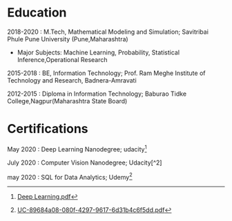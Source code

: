 # Education

2018-2020 : M.Tech, Mathematical Modeling and Simulation; Savitribai Phule Pune University (Pune,Maharashtra)

 * Major Subjects: Machine Learning, Probability, Statistical Inference,Operational Research 

2015-2018 : BE, Information Technology; Prof. Ram Meghe Institute of Technology and Research, Badnera-Amravati

2012-2015 : Diploma in Information Technology; Baburao Tidke College,Nagpur(Maharashtra State Board)


# Certifications

May 2020 : Deep Learning Nanodegree; udacity[^1]

July 2020 : Computer Vision Nanodegree; Udacity[^2]

may 2020 : SQL for Data Analytics; Udemy[^3]





[^1]:[Deep Learning.pdf](https://github.com/DishaBalpande/DishaBalpande.github.io/files/5176542/Deep.Learning.pdf)

[^3]:[UC-89684a08-080f-4297-9617-6d31b4c6f5dd.pdf](https://github.com/DishaBalpande/DishaBalpande.github.io/files/5176552/UC-89684a08-080f4297-9617-6d31b4c6f5dd.pdf)



